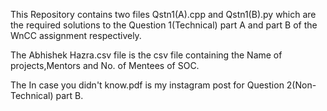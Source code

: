 This Repository contains two files Qstn1(A).cpp and Qstn1(B).py which are the required solutions to the Question 1(Technical) part A and part B of the WnCC assignment respectively.

The Abhishek Hazra.csv file is the csv file containing the Name of projects,Mentors and No. of Mentees of SOC.

The In case you didn't know.pdf is my instagram post for Question 2(Non-Technical) part B.
